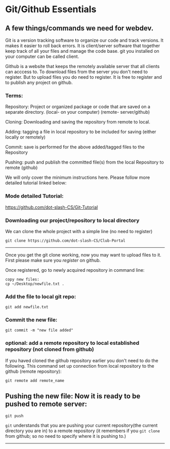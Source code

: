 # Git/Github Essentials

## A few things/commands we need for webdev.

Git is a version tracking software to organize our code and track versions. It makes it
easier to roll back errors. It is client/server software that together keep track of all your files
and manage the code base. git you installed on your computer can be called client.

Github is a website that keeps the remotely available server that all clients can acccess to. To download files from the server you don't need to register. But to upload files you do need to register.
It is free to register and to publish any project on github.

### Terms:
Repository: Project or organized package or code that are saved on a separate directory. (local- on your computer) (remote- server/github)

Cloning: Downloading and saving the repository from remote to local.

Adding: tagging a file in local repository to be included for saving (either locally or remotely)

Commit: save is performed for the above added/tagged files to the Repository

Pushing: push and publish the committed file(s) from the local Repository to remote (github)

We will only cover the minimum instructions here. Please follow more detailed tutorial linked below:
### Mode detailed Tutorial:
https://github.com/dot-slash-CS/Git-Tutorial


### Downloading our project/repository to local directory

We can clone the whole project with a simple line (no need to register)

`git clone https://github.com/dot-slash-CS/Club-Portal`

-----

Once you get the git clone working, now you may want to upload files to it.
First please make sure you *register* on github.

Once registered, go to newly acquired repository in command line:
```cd Club-Portal
copy new files:
cp ~/Desktop/newfile.txt .
```

### Add the file to local git repo:

`git add newfile.txt`

### Commit the new file:

`git commit -m "new file added"`

### optional: add a remote repository to local established repository (not cloned from github)
If you haved cloned the github repository earlier you don't need to do the following. This command set up connection from local repository to the github (remote repository):

`git remote add remote_name`


## Pushing the new file: Now it is ready to be pushed to remote server:

`git push`

`git` understands that you are pushing your current repository(the current directory you are in) to a remote repository (it remembers if you `git clone` from github; so no need to specify where it is pushing to.)

---------
